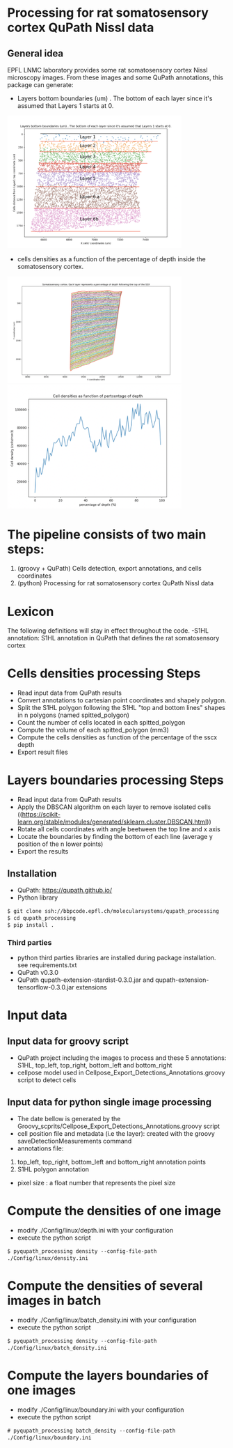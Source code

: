 # Processing for rat somatosensory cortex QuPath Nissl data 

## General idea
EPFL LNMC laboratory provides some rat somatosensory cortex Nissl microscopy images.
From these images and some QuPath annotations, this package can generate: 
   - Layers bottom boundaries (um) . The bottom of each layer since it's assumed that Layers 1 starts at 0.

<img src="Doc/layer_boundaries.png" alt="Doc/layer_boundaries.png" width="400"/>

 - cells densities as a function of the percentage of depth inside the somatosensory cortex.
 
<img src="Doc/percentage_grid.png" alt="Doc/percentage_grid.png" width="400"/>
<img src="Doc/percentage_of_depth.png" alt="Doc/percentage_of_depth.png" width="400"/>

# The pipeline consists of two main steps:
1. (groovy + QuPath) Cells detection, export annotations, and cells coordinates
2. (python) Processing for rat somatosensory cortex QuPath Nissl data
 
# Lexicon
The following definitions will stay in effect throughout the code.
-S1HL annotation: S1HL annotation in QuPath that defines the rat somatosensory cortex

# Cells densities processing Steps
- Read input data from QuPath results
- Convert annotations to cartesian point coordinates and shapely polygon.
- Split the S1HL polygon following the S1HL "top and bottom lines" shapes in n polygons (named spitted_polygon)
- Count the number of cells located in each spitted_polygon
- Compute the volume of each spitted_polygon (mm3)
- Compute the cells densities as function of the percentage of the sscx depth
- Export result files

# Layers boundaries processing Steps
- Read input data from QuPath results
- Apply the DBSCAN algorithm on each layer to remove isolated cells ((https://scikit-learn.org/stable/modules/generated/sklearn.cluster.DBSCAN.html))
- Rotate all cells coordinates with angle beetween the top line and x axis
- Locate the boundaries by finding the bottom of each line (average y position of the n lower points)  
- Export the results

## Installation
- QuPath: https://qupath.github.io/
- Python library
```shell
$ git clone ssh://bbpcode.epfl.ch/molecularsystems/qupath_processing
$ cd qupath_processing
$ pip install .

```
### Third parties 
- python third parties libraries are installed during package installation.
see requirements.txt
- QuPath v0.3.0
- QuPath qupath-extension-stardist-0.3.0.jar and qupath-extension-tensorflow-0.3.0.jar extensions

#  Input data
## Input data for groovy script
- QuPath project including the images to process and these 5 annotations: S1HL, top_left, top_right, bottom_left and bottom_right 
- cellpose model used in Cellpose_Export_Detections_Annotations.groovy script to detect cells

## Input data for python single image processing
- The date bellow is generated by the Groovy_scprits/Cellpose_Export_Detections_Annotations.groovy script
- cell position file and metadata (i.e the layer):  created with the groovy saveDetectionMeasurements command
- annotations file:
1. top_left, top_right, bottom_left and bottom_right annotation points
2. S1HL polygon annotation
- pixel size :  a float number that represents the pixel size


# Compute the densities of one image
- modify ./Config/linux/depth.ini with your configuration
- execute the python script
```shell
$ pyqupath_processing density --config-file-path ./Config/linux/density.ini
```

# Compute the densities of several images in batch
- modify ./Config/linux/batch_density.ini with your configuration
- execute the python script
```shell
$ pyqupath_processing density --config-file-path ./Config/linux/batch_density.ini

```

# Compute the layers boundaries of one images
- modify ./Config/linux/boundary.ini with your configuration
- execute the python script
```shell
# pyqupath_processing batch_density --config-file-path ./Config/linux/boundary.ini 
```

